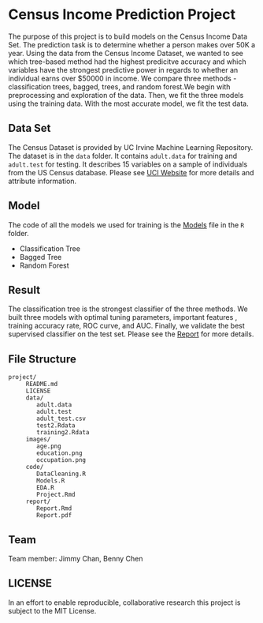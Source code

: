 # Census Income Prediction Project
The purpose of this project is to build models on the Census Income Data Set. The prediction task is to determine whether a person makes over 50K a year. Using the data from the Census Income Dataset, we wanted to see which tree-based method had the highest
predicitve accuracy and which variables have the strongest predictive power in regards to whether an individual
earns over $50000 in income. We compare three methods - classification trees, bagged, trees, and random
forest.We begin with preprocessing and exploration of the data. Then, we fit the three models using the
training data. With the most accurate model, we fit the test data.
 
## Data Set
The Census Dataset is provided by UC Irvine Machine Learning Repository. The dataset is in the `data` folder. It contains `adult.data` for training and `adult.test` for testing. It describes 15 variables on a sample of individuals from the US Census database. Please see [UCI Website](https://archive.ics.uci.edu/ml/datasets/adult) for more details and attribute information.

## Model
The code of all the models we used for training is the [Models](code/Models.R) file in the `R` folder. 
- Classification Tree
- Bagged Tree
- Random Forest

## Result
The classification tree is the strongest classifier of the three methods. We built three models with optimal tuning parameters, important features , training accuracy rate, ROC curve, and AUC. Finally, we validate the best supervised classifier on the test set. Please see the [Report](Report/Report.pdf) for more details.

## File Structure
```
project/
     README.md
     LICENSE
     data/
        adult.data
        adult.test
        adult_test.csv
        test2.Rdata
        training2.Rdata
     images/
        age.png
        education.png
        occupation.png
     code/
        DataCleaning.R	
        Models.R	
        EDA.R
        Project.Rmd	
     report/
        Report.Rmd
        Report.pdf
```

## Team
Team member: Jimmy Chan, Benny Chen

## LICENSE
In an effort to enable reproducible, collaborative research this project is subject to the MIT License.
